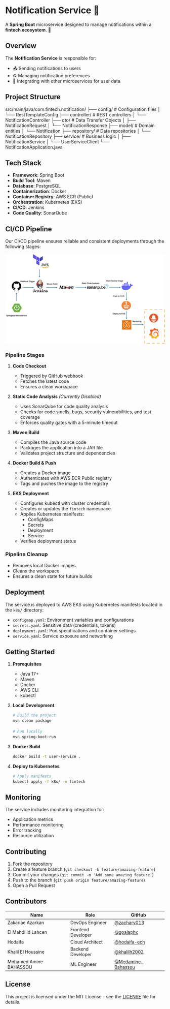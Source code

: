 # Notification Service 🚀

A **Spring Boot** microservice designed to manage notifications within a **fintech ecosystem**. 📨

## Overview

The **Notification Service** is responsible for:
- 📤 Sending notifications to users
- ⚙️ Managing notification preferences
- 🔗 Integrating with other microservices for user data


## Project Structure
src/main/java/com.fintech.notification/
├── config/ # Configuration files
│ └── RestTemplateConfig
├── controller/ # REST controllers
│ └── NotificationController
├── dto/ # Data Transfer Objects
│ ├── NotificationRequest
│ └── NotificationResponse
├── model/ # Domain entities
│ └── Notification
├── repository/ # Data repositories
│ └── NotificationRepository
├── service/ # Business logic
│ ├── NotificationService
│ └── UserServiceClient
└── NotificationApplication.java


## Tech Stack

- **Framework**: Spring Boot
- **Build Tool**: Maven
- **Database**: PostgreSQL
- **Containerization**: Docker
- **Container Registry**: AWS ECR (Public)
- **Orchestration**: Kubernetes (EKS)
- **CI/CD**: Jenkins
- **Code Quality**: SonarQube

## CI/CD Pipeline

Our CI/CD pipeline ensures reliable and consistent deployments through the following stages:

![CI/CD Pipeline](/images/pipeline-diagram.png)

### Pipeline Stages

1. **Code Checkout**
    - Triggered by GitHub webhook
    - Fetches the latest code
    - Ensures a clean workspace

2. **Static Code Analysis** *(Currently Disabled)*
    - Uses SonarQube for code quality analysis
    - Checks for code smells, bugs, security vulnerabilities, and test coverage
    - Enforces quality gates with a 5-minute timeout

3. **Maven Build**
    - Compiles the Java source code
    - Packages the application into a JAR file
    - Validates project structure and dependencies

4. **Docker Build & Push**
    - Creates a Docker image
    - Authenticates with AWS ECR Public registry
    - Tags and pushes the image to the registry

5. **EKS Deployment**
    - Configures kubectl with cluster credentials
    - Creates or updates the `fintech` namespace
    - Applies Kubernetes manifests:
        - ConfigMaps
        - Secrets
        - Deployment
        - Service
    - Verifies deployment status

### Pipeline Cleanup
- Removes local Docker images
- Cleans the workspace
- Ensures a clean state for future builds

## Deployment

The service is deployed to AWS EKS using Kubernetes manifests located in the `k8s/` directory:
- `configmap.yaml`: Environment variables and configurations
- `secrets.yaml`: Sensitive data (credentials, tokens)
- `deployment.yaml`: Pod specifications and container settings
- `service.yaml`: Service exposure and networking

## Getting Started

1. **Prerequisites**
    - Java 17+
    - Maven
    - Docker
    - AWS CLI
    - kubectl

2. **Local Development**
   ```bash
   # Build the project
   mvn clean package

   # Run locally
   mvn spring-boot:run
   ```

3. **Docker Build**
   ```bash
   docker build -t user-service .
   ```

4. **Deploy to Kubernetes**
   ```bash
   # Apply manifests
   kubectl apply -f k8s/ -n fintech
   ```

## Monitoring

The service includes monitoring integration for:
- Application metrics
- Performance monitoring
- Error tracking
- Resource utilization

## Contributing

1. Fork the repository
2. Create a feature branch (`git checkout -b feature/amazing-feature`)
3. Commit your changes (`git commit -m 'Add some amazing feature'`)
4. Push to the branch (`git push origin feature/amazing-feature`)
5. Open a Pull Request

## Contributors

| Name | Role | GitHub |
|------|------|--------|
| Zakariae Azarkan | DevOps Engineer | [@zachary013](https://github.com/zachary013) |
| El Mahdi Id Lahcen | Frontend Developer | [@goalaphx](https://github.com/goalaphx) |
| Hodaifa | Cloud Architect | [@hodaifa-ech](https://github.com/hodaifa-ech) |
| Khalil El Houssine | Backend Developer | [@khalilh2002](https://github.com/khalilh2002) |
| Mohamed Amine BAHASSOU | ML Engineer | [@Medamine-Bahassou](https://github.com/Medamine-Bahassou) |

## License

This project is licensed under the MIT License - see the [LICENSE](LICENSE) file for details.